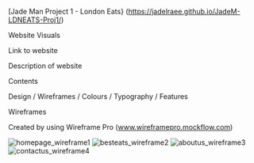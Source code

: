 [Jade Man Project 1 - London Eats} (https://jadelraee.github.io/JadeM-LDNEATS-Proj1/)

Website Visuals 

Link to website 

Description of website 

Contents

Design / Wireframes / Colours / Typography / Features 


Wireframes

Created by using Wireframe Pro (www.wireframepro.mockflow.com)




![homepage_wireframe1](https://github.com/jadelraee/JadeM-LDNEATS-Proj1/assets/159780319/d7811dc2-73c5-425a-9245-8181db0fa59a)
![besteats_wireframe2](https://github.com/jadelraee/JadeM-LDNEATS-Proj1/assets/159780319/7b573733-da40-4ac6-b425-8aa0aac542f2)
![aboutus_wireframe3](https://github.com/jadelraee/JadeM-LDNEATS-Proj1/assets/159780319/624ab241-ed67-4410-bfe2-a5565ca0cc44)
![contactus_wireframe4](https://github.com/jadelraee/JadeM-LDNEATS-Proj1/assets/159780319/95f0a757-c869-40b8-a887-688fbfee07b5)

